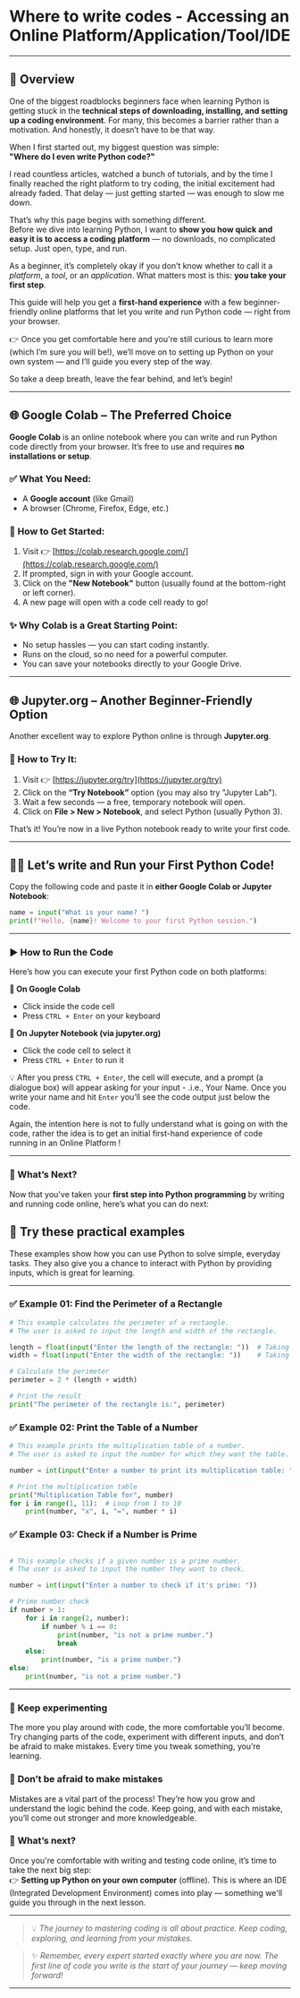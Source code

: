 # Where to write codes - Accessing an Online Platform/Application/Tool/IDE

---

## 📌 Overview

One of the biggest roadblocks beginners face when learning Python is getting stuck in the **technical steps of downloading, installing, and setting up a coding environment**. For many, this becomes a barrier rather than a motivation. And honestly, it doesn’t have to be that way.

When I first started out, my biggest question was simple:  
**"Where do I even write Python code?"**

I read countless articles, watched a bunch of tutorials, and by the time I finally reached the right platform to try coding, the initial excitement had already faded. That delay — just getting started — was enough to slow me down.

That’s why this page begins with something different.  
Before we dive into learning Python, I want to **show you how quick and easy it is to access a coding platform** — no downloads, no complicated setup. Just open, type, and run.

As a beginner, it’s completely okay if you don’t know whether to call it a *platform*, a *tool*, or an *application*. What matters most is this: **you take your first step**.  

This guide will help you get a **first-hand experience** with a few beginner-friendly online platforms that let you write and run Python code — right from your browser.

👉 Once you get comfortable here and you're still curious to learn more (which I’m sure you will be!), we’ll move on to setting up Python on your own system — and I’ll guide you every step of the way.

So take a deep breath, leave the fear behind, and let’s begin!

---

## 🌐 Google Colab – The Preferred Choice

**Google Colab** is an online notebook where you can write and run Python code directly from your browser. It’s free to use and requires **no installations or setup**.

### ✅ What You Need:
- A **Google account** (like Gmail)
- A browser (Chrome, Firefox, Edge, etc.)

### 🚀 How to Get Started:
1. Visit 👉 [https://colab.research.google.com/](https://colab.research.google.com/)
2. If prompted, sign in with your Google account.
3. Click on the **"New Notebook"** button (usually found at the bottom-right or left corner).
4. A new page will open with a code cell ready to go!

### ✨ Why Colab is a Great Starting Point:
- No setup hassles — you can start coding instantly.
- Runs on the cloud, so no need for a powerful computer.
- You can save your notebooks directly to your Google Drive.

---

## 🌐 Jupyter.org – Another Beginner-Friendly Option

Another excellent way to explore Python online is through **Jupyter.org**.

### 🚀 How to Try It:
1. Visit 👉 [https://jupyter.org/try](https://jupyter.org/try)
2. Click on the **“Try Notebook”** option (you may also try "Jupyter Lab").
3. Wait a few seconds — a free, temporary notebook will open.
4. Click on **File > New > Notebook**, and select Python (usually Python 3).

That’s it! You’re now in a live Python notebook ready to write your first code.

---

## 👨‍💻 Let’s write and Run your First Python Code!

Copy the following code and paste it in **either Google Colab or Jupyter Notebook**:

```python
name = input("What is your name? ")
print(f"Hello, {name}! Welcome to your first Python session.")
```
---

### ▶️ How to Run the Code

Here’s how you can execute your first Python code on both platforms:

**🔹 On Google Colab**
- Click inside the code cell
- Press `CTRL + Enter` on your keyboard

**🔹 On Jupyter Notebook (via jupyter.org)**
- Click the code cell to select it
- Press `CTRL + Enter` to run it

💡 After you press `CTRL + Enter`, the cell will execute, and a prompt (a dialogue box) will appear asking for your input - .i.e., Your Name. Once you write your name and hit `Enter` you’ll see the code output just below the code. 

Again, the intention here is not to fully understand what is going on with the code, rather the idea is to get an initial first-hand experience of code running in an Online Platform !

---


### 🧭 What’s Next?

Now that you've taken your **first step into Python programming** by writing and running code online, here’s what you can do next:

## 🧪 Try these practical examples

These examples show how you can use Python to solve simple, everyday tasks. They also give you a chance to interact with Python by providing inputs, which is great for learning.

---

### ✅ Example 01: Find the Perimeter of a Rectangle

```python
# This example calculates the perimeter of a rectangle.
# The user is asked to input the length and width of the rectangle.

length = float(input("Enter the length of the rectangle: "))  # Taking length input from the user
width = float(input("Enter the width of the rectangle: "))    # Taking width input from the user

# Calculate the perimeter
perimeter = 2 * (length + width)

# Print the result
print("The perimeter of the rectangle is:", perimeter)
```

### ✅ Example 02: Print the Table of a Number

```python
# This example prints the multiplication table of a number.
# The user is asked to input the number for which they want the table.

number = int(input("Enter a number to print its multiplication table: "))

# Print the multiplication table
print("Multiplication Table for", number)
for i in range(1, 11):  # Loop from 1 to 10
    print(number, "x", i, "=", number * i)
```

### ✅ Example 03: Check if a Number is Prime

```python

# This example checks if a given number is a prime number.
# The user is asked to input the number they want to check.

number = int(input("Enter a number to check if it's prime: "))

# Prime number check
if number > 1:
    for i in range(2, number):
        if number % i == 0:
            print(number, "is not a prime number.")
            break
    else:
        print(number, "is a prime number.")
else:
    print(number, "is not a prime number.")

```
---

### 🔁 **Keep experimenting**  
The more you play around with code, the more comfortable you’ll become. Try changing parts of the code, experiment with different inputs, and don’t be afraid to make mistakes. Every time you tweak something, you’re learning.

### 🤹 **Don’t be afraid to make mistakes**  
Mistakes are a vital part of the process! They’re how you grow and understand the logic behind the code. Keep going, and with each mistake, you’ll come out stronger and more knowledgeable.

### 🌟 **What’s next?**  
Once you're comfortable with writing and testing code online, it’s time to take the next big step:  
👉 **Setting up Python on your own computer** (offline). This is where an IDE (Integrated Development Environment) comes into play — something we'll guide you through in the next lesson.

---

> 💡 *The journey to mastering coding is all about practice. Keep coding, exploring, and learning from your mistakes.*

> ✨ *Remember, every expert started exactly where you are now. The first line of code you write is the start of your journey — keep moving forward!*  

---
